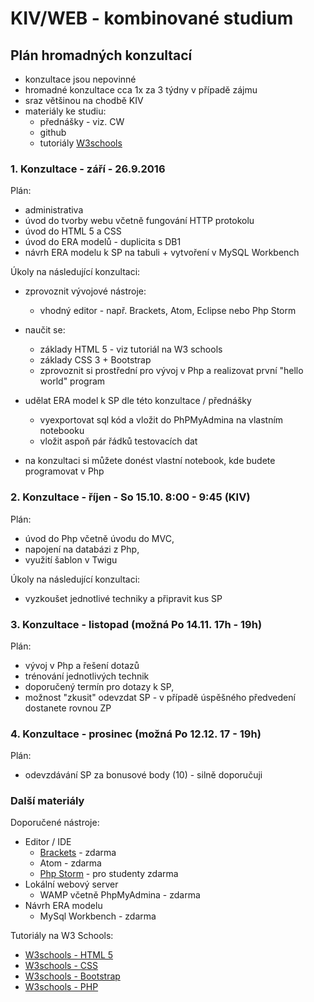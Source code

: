 KIV/WEB - kombinované studium
=============

## Plán hromadných konzultací

- konzultace jsou nepovinné
- hromadné konzultace cca 1x za 3 týdny v případě zájmu
- sraz většinou na chodbě KIV	
- materiály ke studiu: 
  - přednášky - viz. CW 
  - github 
  - tutoriály [W3schools](http://www.w3schools.com/)
  

### 1. Konzultace - září - 26.9.2016

Plán:

- administrativa
- úvod do tvorby webu včetně fungování HTTP protokolu
- úvod do HTML 5 a CSS
- úvod do ERA modelů - duplicita s DB1
- návrh ERA modelu k SP na tabuli + vytvoření v MySQL Workbench


Úkoly na následující konzultaci:

- zprovoznit vývojové nástroje:
  - vhodný editor - např. Brackets, Atom, Eclipse nebo Php Storm
   
- naučit se:
   - základy HTML 5 - viz tutoriál na W3 schools
   - základy CSS 3 + Bootstrap
   - zprovoznit si prostřední pro vývoj v Php a realizovat první "hello world" program

- udělat ERA model k SP dle této konzultace / přednášky 
  - vyexportovat sql kód a vložit do PhPMyAdmina na vlastním notebooku
  - vložit aspoň pár řádků testovacích dat
	
- na konzultaci si můžete donést vlastní notebook, kde budete programovat v Php

### 2. Konzultace - říjen - So 15.10. 8:00 - 9:45 (KIV)

Plán:
- úvod do Php včetně úvodu do MVC, 
- napojení na databázi z Php, 
- využití šablon v Twigu 
 
Úkoly na následující konzultaci:
- vyzkoušet jednotlivé techniky a připravit kus SP 


### 3. Konzultace - listopad (možná Po 14.11. 17h - 19h)

Plán:
- vývoj v Php a řešení dotazů
- trénování jednotlivých technik
- doporučený termín pro dotazy k SP, 
- možnost "zkusit" odevzdat SP - v případě úspěšného předvedení dostanete rovnou ZP



### 4. Konzultace - prosinec (možná Po 12.12. 17 - 19h)

Plán:
- odevzdávání SP za bonusové body (10) - silně doporučuji


### Další materiály

Doporučené nástroje:
- Editor / IDE
  - [Brackets](http://brackets.io/) - zdarma
  - Atom - zdarma
  - [Php Storm](https://www.jetbrains.com/phpstorm/) - pro studenty zdarma
- Lokální webový server 
  - WAMP včetně PhpMyAdmina - zdarma
- Návrh ERA modelu
  - MySql Workbench - zdarma
  
  
Tutoriály na W3 Schools:
  * [W3schools - HTML 5](http://www.w3schools.com/html/default.asp)
  * [W3schools - CSS](http://www.w3schools.com/css/default.asp)
  * [W3schools - Bootstrap](http://www.w3schools.com/bootstrap/default.asp)
  * [W3schools - PHP](http://www.w3schools.com/php/default.asp)